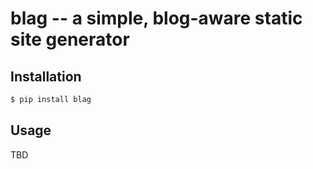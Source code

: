 # blag -- a simple, blog-aware static site generator

## Installation

```bash
$ pip install blag
```

## Usage

TBD
